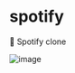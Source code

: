 # spotify
🎵 Spotify clone

![image](https://user-images.githubusercontent.com/62758448/146618226-d422cd04-9d13-4a82-b463-811a10ba27d4.png)
